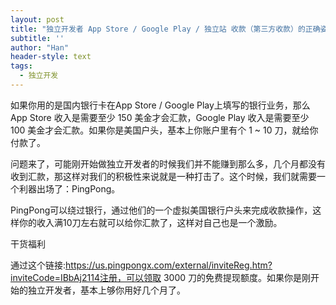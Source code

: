 ```yaml
---
layout: post
title: "独立开发者 App Store / Google Play / 独立站 收款（第三方收款）的正确姿势（干货福利）"
subtitle: ''
author: "Han"
header-style: text
tags:
  - 独立开发
---
```


如果你用的是国内银行卡在App Store / Google Play上填写的银行业务，那么App Store 收入是需要至少 150 美金才会汇款，Google Play 收入是需要至少 100 美金才会汇款。如果你是美国户头，基本上你账户里有个 1 ~ 10 刀，就给你付款了。

问题来了，可能刚开始做独立开发者的时候我们并不能赚到那么多，几个月都没有收到汇款，那这样对我们的积极性来说就是一种打击了。这个时候，我们就需要一个利器出场了：PingPong。

PingPong可以绕过银行，通过他们的一个虚拟美国银行户头来完成收款操作，这样你的收入满10刀左右就可以给你汇款了，这样对自己也是一个激励。

干货福利

通过这个链接:https://us.pingpongx.com/external/inviteReg.htm?inviteCode=IBbAj2114注册，可以领取 3000 刀的免费提现额度。如果你是刚开始的独立开发者，基本上够你用好几个月了。







